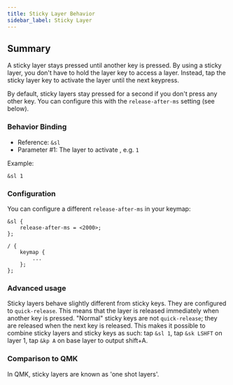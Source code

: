 ```yaml
---
title: Sticky Layer Behavior
sidebar_label: Sticky Layer
---
```


## Summary

A sticky layer stays pressed until another key is pressed. By using a sticky layer, you don't have to hold the layer key to access a layer. Instead, tap the sticky layer key to activate the layer until the next keypress.

By default, sticky layers stay pressed for a second if you don't press any other key. You can configure this with the `release-after-ms` setting (see below).

### Behavior Binding

- Reference: `&sl`
- Parameter #1: The layer to activate , e.g. `1`

Example:

```
&sl 1
```

### Configuration

You can configure a different `release-after-ms` in your keymap:

```
&sl {
    release-after-ms = <2000>;
};

/ {
    keymap {
        ...
    };
};
```

### Advanced usage

Sticky layers behave slightly different from sticky keys. They are configured to `quick-release`. This means that the layer is released immediately when another key is pressed. "Normal" sticky keys are not `quick-release`; they are released when the next key is released. This makes it possible to combine sticky layers and sticky keys as such: tap `&sl 1`, tap `&sk LSHFT` on layer 1, tap `&kp A` on base layer to output shift+A.

### Comparison to QMK

In QMK, sticky layers are known as 'one shot layers'.
